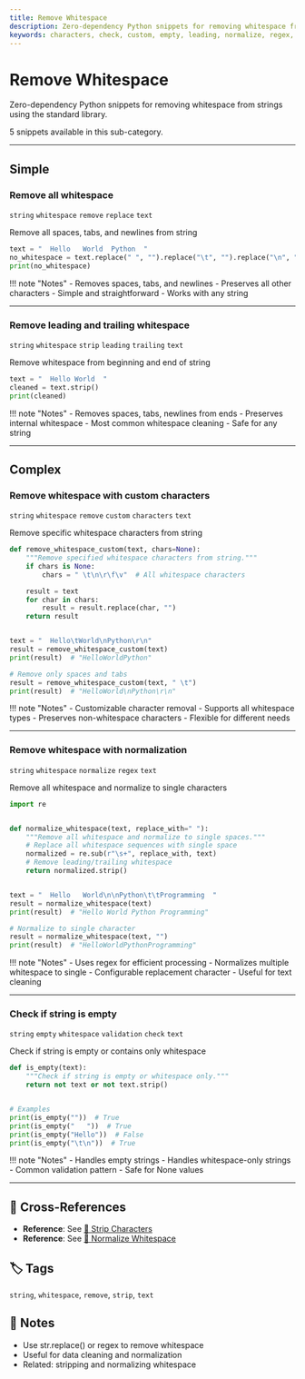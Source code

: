 ```yaml
---
title: Remove Whitespace
description: Zero-dependency Python snippets for removing whitespace from strings using the standard library.
keywords: characters, check, custom, empty, leading, normalize, regex, remove, replace, string, strip, text, trailing, validation, whitespace
---
```


# Remove Whitespace

Zero-dependency Python snippets for removing whitespace from strings using the standard library.

5 snippets available in this sub-category.

---

## Simple

###  Remove all whitespace

`string` `whitespace` `remove` `replace` `text`

Remove all spaces, tabs, and newlines from string

```python
text = "  Hello   World  Python  "
no_whitespace = text.replace(" ", "").replace("\t", "").replace("\n", "")
print(no_whitespace)
```

!!! note "Notes"
    - Removes spaces, tabs, and newlines
    - Preserves all other characters
    - Simple and straightforward
    - Works with any string

<hr class="snippet-divider">

### Remove leading and trailing whitespace

`string` `whitespace` `strip` `leading` `trailing` `text`

Remove whitespace from beginning and end of string

```python
text = "  Hello World  "
cleaned = text.strip()
print(cleaned)
```

!!! note "Notes"
    - Removes spaces, tabs, newlines from ends
    - Preserves internal whitespace
    - Most common whitespace cleaning
    - Safe for any string

<hr class="snippet-divider">

## Complex

###  Remove whitespace with custom characters

`string` `whitespace` `remove` `custom` `characters` `text`

Remove specific whitespace characters from string

```python
def remove_whitespace_custom(text, chars=None):
    """Remove specified whitespace characters from string."""
    if chars is None:
        chars = " \t\n\r\f\v"  # All whitespace characters

    result = text
    for char in chars:
        result = result.replace(char, "")
    return result


text = "  Hello\tWorld\nPython\r\n"
result = remove_whitespace_custom(text)
print(result)  # "HelloWorldPython"

# Remove only spaces and tabs
result = remove_whitespace_custom(text, " \t")
print(result)  # "HelloWorld\nPython\r\n"
```

!!! note "Notes"
    - Customizable character removal
    - Supports all whitespace types
    - Preserves non-whitespace characters
    - Flexible for different needs

<hr class="snippet-divider">

### Remove whitespace with normalization

`string` `whitespace` `normalize` `regex` `text`

Remove all whitespace and normalize to single characters

```python
import re


def normalize_whitespace(text, replace_with=" "):
    """Remove all whitespace and normalize to single spaces."""
    # Replace all whitespace sequences with single space
    normalized = re.sub(r"\s+", replace_with, text)
    # Remove leading/trailing whitespace
    return normalized.strip()


text = "  Hello   World\n\nPython\t\tProgramming  "
result = normalize_whitespace(text)
print(result)  # "Hello World Python Programming"

# Normalize to single character
result = normalize_whitespace(text, "")
print(result)  # "HelloWorldPythonProgramming"
```

!!! note "Notes"
    - Uses regex for efficient processing
    - Normalizes multiple whitespace to single
    - Configurable replacement character
    - Useful for text cleaning

<hr class="snippet-divider">

### Check if string is empty

`string` `empty` `whitespace` `validation` `check` `text`

Check if string is empty or contains only whitespace

```python
def is_empty(text):
    """Check if string is empty or whitespace only."""
    return not text or not text.strip()


# Examples
print(is_empty(""))  # True
print(is_empty("   "))  # True
print(is_empty("Hello"))  # False
print(is_empty("\t\n"))  # True
```

!!! note "Notes"
    - Handles empty strings
    - Handles whitespace-only strings
    - Common validation pattern
    - Safe for None values

<hr class="snippet-divider">

## 🔗 Cross-References

- **Reference**: See [📂 Strip Characters](./strip_chars.md)
- **Reference**: See [📂 Normalize Whitespace](./normalize_whitespace.md)

## 🏷️ Tags

`string`, `whitespace`, `remove`, `strip`, `text`

## 📝 Notes

- Use str.replace() or regex to remove whitespace
- Useful for data cleaning and normalization
- Related: stripping and normalizing whitespace

